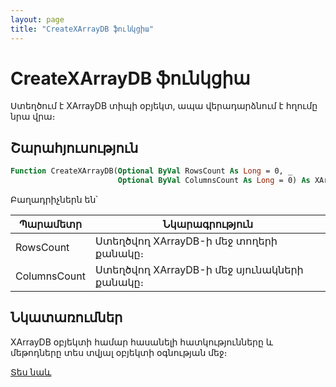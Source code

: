 ```yaml
---
layout: page
title: "CreateXArrayDB ֆունկցիա"
---
```


# CreateXArrayDB ֆունկցիա

Ստեղծում է XArrayDB տիպի օբյեկտ, ապա վերադարձնում է հղումը նրա վրա։ 

## Շարահյուսություն

``` vb
Function CreateXArrayDB(Optional ByVal RowsCount As Long = 0, _
                        Optional ByVal ColumnsCount As Long = 0) As XArrayDB
```

Բաղադրիչներն են՝

| Պարամետր | Նկարագրություն |
|--|--|
| RowsCount | Ստեղծվող XArrayDB-ի մեջ տողերի քանակը։ |
| ColumnsCount | Ստեղծվող XArrayDB-ի մեջ սյունակների քանակը։ |

## Նկատառումներ

XArrayDB օբյեկտի համար հասանելի հատկությունները և մեթոդները տես տվյալ օբյեկտի օգնության մեջ։

[Տես նաև](../../constructors.html)
